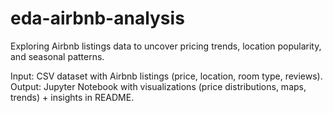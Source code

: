# eda-airbnb-analysis
Exploring Airbnb listings data to uncover pricing trends, location popularity, and seasonal patterns.

Input: CSV dataset with Airbnb listings (price, location, room type, reviews).
Output: Jupyter Notebook with visualizations (price distributions, maps, trends) + insights in README.
